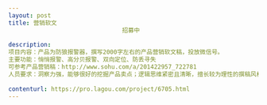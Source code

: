 ```yaml
---                
layout: post       
title: 营销软文
                                招募中
           
description: 
项目内容：产品为防狼报警器，撰写2000字左右的产品营销软文稿，投放微信号。
主要功能：悄悄报警、高分贝报警、双向定位、防丢寻失
可参考产品营销稿：http://www.sohu.com/a/201422957_722781
人员要求：洞察力强，能够很好的挖掘产品卖点；逻辑思维紧密且清晰，擅长较为理性的撰稿风格；有深厚的写作功底。
     
contenturl: https://pro.lagou.com/project/6705.html      
---                 
```

